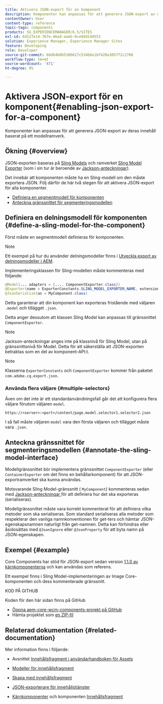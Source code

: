 ```yaml
---
title: Aktivera JSON-export för en komponent
description: Komponenter kan anpassas för att generera JSON-export av deras innehåll baserat på ett modellramverk.
contentOwner: User
content-type: reference
topic-tags: components
products: SG_EXPERIENCEMANAGER/6.5/SITES
exl-id: 6d127e14-767e-46ad-aaeb-0ce9dd14d553
solution: Experience Manager, Experience Manager Sites
feature: Developing
role: Developer
source-git-commit: 66db4b0b5106617c534b6e1bf428a3057f2c2708
workflow-type: tm+mt
source-wordcount: '471'
ht-degree: 0%

---
```


# Aktivera JSON-export för en komponent{#enabling-json-export-for-a-component}

Komponenter kan anpassas för att generera JSON-export av deras innehåll baserat på ett modellramverk.

## Ökning {#overview}

JSON-exporten baseras på [Sling Models](https://sling.apache.org/documentation/bundles/models.html) och ramverket [Sling Model Exporter](https://sling.apache.org/documentation/bundles/models.html#exporter-framework-since-130) (som i sin tur är beroende av [Jackson-anteckningar](https://github.com/FasterXML/jackson-annotations/wiki/Jackson-Annotations)).

Det innebär att komponenten måste ha en Sling-modell om den måste exportera JSON. Följ därför de här två stegen för att aktivera JSON-export för alla komponenter.

* [Definiera en segmentmodell för komponenten](/help/sites-developing/json-exporter-components.md#define-a-sling-model-for-the-component)
* [Anteckna gränssnittet för segmenteringsmodellen](#annotate-the-sling-model-interface)

## Definiera en delningsmodell för komponenten {#define-a-sling-model-for-the-component}

Först måste en segmentmodell definieras för komponenten.

>[!NOTE]
>
>Ett exempel på hur du använder delningsmodeller finns i [Utveckla export av delningsmodeller i AEM](https://experienceleague.adobe.com/docs/experience-manager-learn/foundation/development/develop-sling-model-exporter.html).

Implementeringsklassen för Sling-modellen måste kommenteras med följande:

```java
@Model(... adapters = {..., ComponentExporter.class})
@Exporter(name = ExporterConstants.SLING_MODEL_EXPORTER_NAME, extensions = ExporterConstants.SLING_MODEL_EXTENSION)
@JsonSerialize(as = MyComponent.class)
```

Detta garanterar att din komponent kan exporteras fristående med väljaren `.model` och tillägget `.json`.

Detta anger dessutom att klassen Sling Model kan anpassas till gränssnittet `ComponentExporter`.

>[!NOTE]
>
>Jackson-anteckningar anges inte på klassnivå för Sling Model, utan på gränssnittsnivå för Model. Detta för att säkerställa att JSON-exporten betraktas som en del av komponent-API:t.

>[!NOTE]
>
>Klasserna `ExporterConstants` och `ComponentExporter` kommer från paketet `com.adobe.cq.export.json`.

### Använda flera väljare {#multiple-selectors}

Även om det inte är ett standardanvändningsfall går det att konfigurera flera väljare förutom väljaren `model`.

```
https://<server>:<port>/content/page.model.selector1.selector2.json
```

I så fall måste väljaren `model` vara den första väljaren och tillägget måste vara `.json`.

## Anteckna gränssnittet för segmenteringsmodellen {#annotate-the-sling-model-interface}

Modellgränssnittet bör implementera gränssnittet `ComponentExporter` (eller `ContainerExporter` om det finns en behållarkomponent) för att JSON-exportramverket ska kunna användas.

Motsvarande Sling Model-gränssnitt ( `MyComponent`) kommenteras sedan med [ Jackson-anteckningar ](https://github.com/FasterXML/jackson-annotations/wiki/Jackson-Annotations) för att definiera hur det ska exporteras (serialiseras).

Modellgränssnittet måste vara korrekt kommenterat för att definiera vilka metoder som ska serialiseras. Som standard serialiseras alla metoder som respekterar den vanliga namnkonventionen för get-ters och hämtar JSON-egenskapsnamnen naturligt från get-namnen. Detta kan förhindras eller åsidosättas med `@JsonIgnore` eller `@JsonProperty` för att byta namn på JSON-egenskapen.

## Exempel {#example}

Core Components har stöd för JSON-export sedan version [1.1.0 av kärnkomponenterna](https://experienceleague.adobe.com/docs/experience-manager-core-components/using/introduction.html) och kan användas som referens.

Ett exempel finns i Sling Model-implementeringen av Image Core-komponenten och dess kommenterade gränssnitt.

KOD PÅ GITHUB

Koden för den här sidan finns på GitHub

* [Öppna aem-core-wcm-components-projekt på GitHub](https://github.com/Adobe-Marketing-Cloud/aem-core-wcm-components)
* Hämta projektet som [en ZIP-fil](https://github.com/Adobe-Marketing-Cloud/aem-core-wcm-components/archive/master.zip)

## Relaterad dokumentation {#related-documentation}

Mer information finns i följande:

* Avsnittet [Innehållsfragment i användarhandboken för Assets](https://helpx.adobe.com/experience-manager/6-4/assets/user-guide.html?topic=/experience-manager/6-4/assets/morehelp/content-fragments.ug.js)

* [Modeller för innehållsfragment](/help/assets/content-fragments/content-fragments-models.md)
* [Skapa med innehållsfragment](/help/sites-authoring/content-fragments.md)
* [JSON-exporterare för innehållstjänster](/help/sites-developing/json-exporter.md)
* [Kärnkomponenter](https://experienceleague.adobe.com/docs/experience-manager-core-components/using/introduction.html) och komponenten [Innehållsfragment](https://helpx.adobe.com/experience-manager/core-components/using/content-fragment-component.html)
